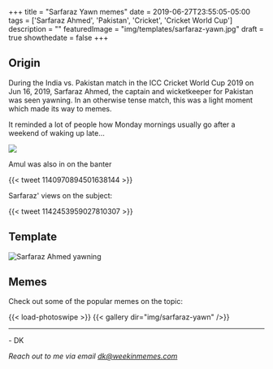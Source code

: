+++
title = "Sarfaraz Yawn memes"
date = 2019-06-27T23:55:05-05:00
tags = ['Sarfaraz Ahmed', 'Pakistan', 'Cricket', 'Cricket World Cup']
description = ""
featuredImage = "img/templates/sarfaraz-yawn.jpg"
draft = true
showthedate = false
+++

## Origin

During the India vs. Pakistan match in the ICC Cricket World Cup 2019 on Jun 16, 2019, Sarfaraz Ahmed, the captain and wicketkeeper for Pakistan was seen yawning. In an otherwise tense match, this was a light moment which made its way to memes.
<!--more-->

It reminded a lot of people how Monday mornings usually go after a weekend of waking up late...

![](img/sarfaraz-yawn/sarfaraz-yawn-monday.png)

Amul was also in on the banter

{{< tweet 1140970894501638144 >}}

Sarfaraz' views on the subject:

{{< tweet 1142453959027810307 >}}

## Template

![Sarfaraz Ahmed yawning](img/templates/sarfaraz-yawn.jpg)

## Memes

Check out some of the popular memes on the topic:

{{< load-photoswipe >}}
{{< gallery dir="img/sarfaraz-yawn" />}}


---
\- DK

*Reach out to me via email dk@weekinmemes.com*